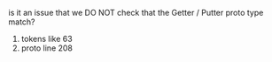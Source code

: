 is it an issue that we DO NOT check that the Getter / Putter proto type match?

1. tokens like 63
2. proto line 208